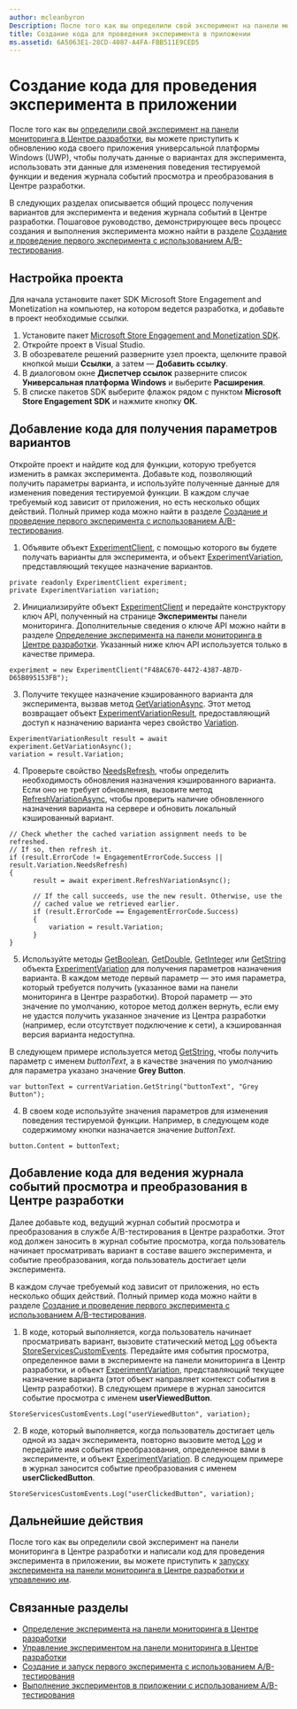 ```yaml
---
author: mcleanbyron
Description: После того как вы определили свой эксперимент на панели мониторинга в Центре разработки, вы можете приступить к написанию кода для проведения эксперимента в своем приложении.
title: Создание кода для проведения эксперимента в приложении
ms.assetid: 6A5063E1-28CD-4087-A4FA-FBB511E9CED5
---
```


# Создание кода для проведения эксперимента в приложении

После того как вы [определили свой эксперимент на панели мониторинга в Центре разработки](define-your-experiment-in-the-dev-center-dashboard.md), вы можете приступить к обновлению кода своего приложения универсальной платформы Windows (UWP), чтобы получать данные о вариантах для эксперимента, использовать эти данные для изменения поведения тестируемой функции и ведения журнала событий просмотра и преобразования в Центре разработки.

В следующих разделах описывается общий процесс получения вариантов для эксперимента и ведения журнала событий в Центре разработки. Пошаговое руководство, демонстрирующее весь процесс создания и выполнения эксперимента можно найти в разделе [Создание и проведение первого эксперимента с использованием A/B-тестирования](create-and-run-your-first-experiment-with-a-b-testing.md).

## Настройка проекта

Для начала установите пакет SDK Microsoft Store Engagement and Monetization на компьютер, на котором ведется разработка, и добавьте в проект необходимые ссылки.

1. Установите пакет [Microsoft Store Engagement and Monetization SDK](http://aka.ms/store-em-sdk).
2. Откройте проект в Visual Studio.
3. В обозревателе решений разверните узел проекта, щелкните правой кнопкой мыши **Ссылки**, а затем — **Добавить ссылку**.
3. В диалоговом окне **Диспетчер ссылок** разверните список **Универсальная платформа Windows** и выберите **Расширения**.
4. В списке пакетов SDK выберите флажок рядом с пунктом **Microsoft Store Engagement SDK** и нажмите кнопку **ОК**.

## Добавление кода для получения параметров вариантов

Откройте проект и найдите код для функции, которую требуется изменить в рамках эксперимента. Добавьте код, позволяющий получить параметры варианта, и используйте полученные данные для изменения поведения тестируемой функции. В каждом случае требуемый код зависит от приложения, но есть несколько общих действий. Полный пример кода можно найти в разделе [Создание и проведение первого эксперимента с использованием A/B-тестирования](create-and-run-your-first-experiment-with-a-b-testing.md).

1. Объявите объект [ExperimentClient](https://msdn.microsoft.com/library/windows/apps/microsoft.services.store.engagement.experimentclient.aspx), с помощью которого вы будете получать варианты для эксперимента, и объект [ExperimentVariation](https://msdn.microsoft.com/library/windows/apps/microsoft.services.store.engagement.experimentvariation.aspx), представляющий текущее назначение вариантов.
```CSharp
private readonly ExperimentClient experiment;
private ExperimentVariation variation;
```

2. Инициализируйте объект [ExperimentClient](https://msdn.microsoft.com/library/windows/apps/microsoft.services.store.engagement.experimentclient.aspx) и передайте конструктору ключ API, полученный на странице **Эксперименты** панели мониторинга. Дополнительные сведения о ключе API можно найти в разделе [Определение эксперимента на панели мониторинга в Центре разработки](define-your-experiment-in-the-dev-center-dashboard.md#generate-an-api-key). Указанный ниже ключ API используется только в качестве примера.
```CSharp
experiment = new ExperimentClient("F48AC670-4472-4387-AB7D-D65B095153FB");
```

3. Получите текущее назначение кэшированного варианта для эксперимента, вызвав метод [GetVariationAsync](https://msdn.microsoft.com/library/windows/apps/microsoft.services.store.engagement.experimentclient.getvariationasync.aspx). Этот метод возвращает объект [ExperimentVariationResult](https://msdn.microsoft.com/library/windows/apps/microsoft.services.store.engagement.experimentvariationresult.aspx), предоставляющий доступ к назначению варианта через свойство [Variation](https://msdn.microsoft.com/library/windows/apps/microsoft.services.store.engagement.experimentvariationresult.variation.aspx).
```CSharp
ExperimentVariationResult result = await experiment.GetVariationAsync();
variation = result.Variation;
```

4. Проверьте свойство [NeedsRefresh](https://msdn.microsoft.com/library/windows/apps/microsoft.services.store.engagement.experimentvariation.needsrefresh.aspx), чтобы определить необходимость обновления назначения кэшированного варианта. Если оно не требует обновления, вызовите метод [RefreshVariationAsync](https://msdn.microsoft.com/library/windows/apps/microsoft.services.store.engagement.experimentclient.refreshvariationasync.aspx), чтобы проверить наличие обновленного назначения варианта на сервере и обновить локальный кэшированный вариант.
```CSharp
// Check whether the cached variation assignment needs to be refreshed.
// If so, then refresh it.
if (result.ErrorCode != EngagementErrorCode.Success || result.Variation.NeedsRefresh)
{
      result = await experiment.RefreshVariationAsync();

      // If the call succeeds, use the new result. Otherwise, use the
      // cached value we retrieved earlier.
      if (result.ErrorCode == EngagementErrorCode.Success)
      {
          variation = result.Variation;
      }
}
```

5. Используйте методы [GetBoolean](https://msdn.microsoft.com/library/windows/apps/microsoft.services.store.engagement.experimentvariation.getboolean.aspx), [GetDouble](https://msdn.microsoft.com/library/windows/apps/microsoft.services.store.engagement.experimentvariation.getdouble.aspx), [GetInteger](https://msdn.microsoft.com/library/windows/apps/microsoft.services.store.engagement.experimentvariation.getinteger.aspx) или [GetString](https://msdn.microsoft.com/library/windows/apps/microsoft.services.store.engagement.experimentvariation.getstring.aspx) объекта [ExperimentVariation](https://msdn.microsoft.com/library/windows/apps/microsoft.services.store.engagement.experimentvariation.aspx) для получения параметров назначения варианта. В каждом методе первый параметр — это имя параметра, который требуется получить (указанное вами на панели мониторинга в Центре разработки). Второй параметр — это значение по умолчанию, которое метод должен вернуть, если ему не удастся получить указанное значение из Центра разработки (например, если отсутствует подключение к сети), а кэшированная версия варианта недоступна.

  В следующем примере используется метод [GetString](https://msdn.microsoft.com/library/windows/apps/microsoft.services.store.engagement.experimentvariation.getstring.aspx), чтобы получить параметр с именем *buttonText*, а в качестве значения по умолчанию для параметра указано значение **Grey Button**.
```CSharp
var buttonText = currentVariation.GetString("buttonText", "Grey Button");
```
4. В своем коде используйте значения параметров для изменения поведения тестируемой функции. Например, в следующем коде содержимому кнопки назначается значение *buttonText*.
```CSharp
button.Content = buttonText;
```

## Добавление кода для ведения журнала событий просмотра и преобразования в Центре разработки

Далее добавьте код, ведущий журнал событий просмотра и преобразования в службе A/B-тестирования в Центре разработки. Этот код должен заносить в журнал событие просмотра, когда пользователь начинает просматривать вариант в составе вашего эксперимента, и событие преобразования, когда пользователь достигает цели эксперимента.

В каждом случае требуемый код зависит от приложения, но есть несколько общих действий. Полный пример кода можно найти в разделе [Создание и проведение первого эксперимента с использованием A/B-тестирования](create-and-run-your-first-experiment-with-a-b-testing.md).

1. В коде, который выполняется, когда пользователь начинает просматривать вариант, вызовите статический метод [Log](https://msdn.microsoft.com/library/windows/apps/microsoft.services.store.engagement.storeservicescustomevents.log.aspx) объекта [StoreServicesCustomEvents](https://msdn.microsoft.com/library/windows/apps/microsoft.services.store.engagement.storeservicescustomevents.aspx). Передайте имя события просмотра, определенное вами в эксперименте на панели мониторинга в Центр разработки, и объект [ExperimentVariation](https://msdn.microsoft.com/library/windows/apps/microsoft.services.store.engagement.experimentvariation.aspx), представляющий текущее назначение варианта (этот объект направляет контекст события в Центр разработки). В следующем примере в журнал заносится событие просмотра с именем **userViewedButton**.
```CSharp
StoreServicesCustomEvents.Log("userViewedButton", variation);
```
2. В коде, который выполняется, когда пользователь достигает цель одной из задач эксперимента, повторно вызовите метод [Log](https://msdn.microsoft.com/library/windows/apps/microsoft.services.store.engagement.storeservicescustomevents.log.aspx) и передайте имя события преобразования, определенное вами в эксперименте, и объект [ExperimentVariation](https://msdn.microsoft.com/library/windows/apps/microsoft.services.store.engagement.experimentvariation.aspx). В следующем примере в журнал заносится событие преобразования с именем **userClickedButton**.
```CSharp
StoreServicesCustomEvents.Log("userClickedButton", variation);
```

## Дальнейшие действия

После того как вы определили свой эксперимент на панели мониторинга в Центре разработки и написали код для проведения эксперимента в приложении, вы можете приступить к [запуску эксперимента на панели мониторинга в Центре разработки и управлению им](manage-your-experiment.md).

## Связанные разделы

  * [Определение эксперимента на панели мониторинга в Центре разработки](define-your-experiment-in-the-dev-center-dashboard.md)
  * [Управление экспериментом на панели мониторинга в Центре разработки](manage-your-experiment.md)
  * [Создание и запуск первого эксперимента с использованием A/B-тестирования](create-and-run-your-first-experiment-with-a-b-testing.md)
  * [Выполнение экспериментов в приложении с использованием A/B-тестирования](run-app-experiments-with-a-b-testing.md)


<!--HONumber=May16_HO2-->


